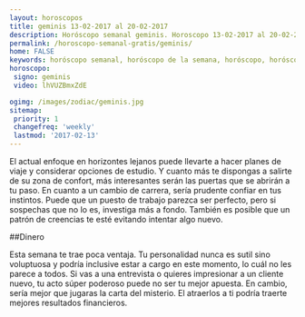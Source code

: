 ```yaml
---
layout: horoscopos
title: geminis 13-02-2017 al 20-02-2017 
description: Horóscopo semanal geminis. Horoscopo 13-02-2017 al 20-02-2017. Horoscopos univision gratis
permalink: /horoscopo-semanal-gratis/geminis/
home: FALSE
keywords: horóscopo semanal, horóscopo de la semana, horóscopo, horóscopo gratis,horóscopos, horóscopo esperanza gracia, horoscopos geminis la semana, horóscopos gratis, Tarot, Astrologia, Zodíaco, geminis, horoscopo gratis
horoscopo:
 signo: geminis
 video: lhVUZBmxZdE

ogimg: /images/zodiac/geminis.jpg
sitemap:
 priority: 1
 changefreq: 'weekly'
 lastmod: '2017-02-13'
---
```



El actual enfoque en horizontes lejanos puede llevarte a hacer planes de viaje y considerar opciones de estudio. Y cuanto más te dispongas a salirte de su zona de confort, más interesantes serán las puertas que se abrirán a tu paso. En cuanto a un cambio de carrera, sería prudente confiar en tus instintos. Puede que un puesto de trabajo parezca ser perfecto, pero si sospechas que no lo es, investiga más a fondo. También es posible que un patrón de creencias te esté evitando intentar algo nuevo.

##Dinero

Esta semana te trae poca ventaja. Tu personalidad nunca es sutil sino voluptuosa y podría inclusive estar a cargo en este momento, lo cuál no les parece a todos. Si vas a una entrevista o quieres impresionar a un cliente nuevo, tu acto súper poderoso puede no ser tu mejor apuesta. En cambio, sería mejor que jugaras la carta del misterio. El atraerlos a ti podría traerte mejores resultados financieros.